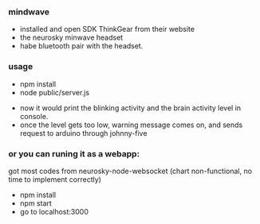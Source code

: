 ### mindwave
 * installed and open SDK ThinkGear from their website
 * the neurosky minwave headset
 * habe bluetooth pair with the headset.


### usage
 * npm install
 * node public/server.js

- now it would print the blinking activity and the brain activity level in console.
- once the level gets too low, warning message comes on, and sends request to arduino through johnny-five

### or you can runing it as a webapp:
got most codes from neurosky-node-websocket (chart non-functional, no time to implement correctly)
- npm install
- npm start
- go to localhost:3000